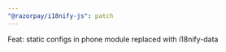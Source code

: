 ```yaml
---
"@razorpay/i18nify-js": patch
---
```


Feat: static configs in phone module replaced with i18nify-data
